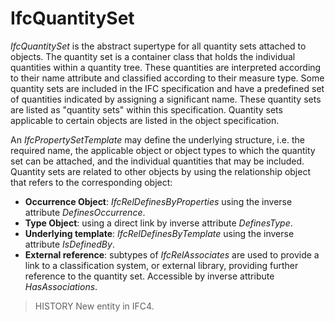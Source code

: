 # IfcQuantitySet

_IfcQuantitySet_ is the abstract supertype for all quantity sets attached to objects. The quantity set is a container class that holds the individual quantities within a quantity tree. These quantities are interpreted according to their name attribute and classified according to their measure type. Some quantity sets are included in the IFC specification and have a predefined set of quantities indicated by assigning a significant name. These quantity sets are listed as "quantity sets" within this specification. Quantity sets applicable to certain objects are listed in the object specification.
<!-- end of short definition -->

An _IfcPropertySetTemplate_ may define the underlying structure, i.e. the required name, the applicable object or object types to which the quantity set can be attached, and the individual quantities that may be included. Quantity sets are related to other objects by using the relationship object that refers to the corresponding object:

* **Occurrence Object**: _IfcRelDefinesByProperties_ using the inverse attribute _DefinesOccurrence_.
* **Type Object**: using a direct link by inverse attribute _DefinesType_.
* **Underlying template**: _IfcRelDefinesByTemplate_ using the inverse attribute _IsDefinedBy_.
* **External reference**: subtypes of _IfcRelAssociates_ are used to provide a link to a classification system, or external library, providing further reference to the quantity set. Accessible by inverse attribute _HasAssociations_.

> HISTORY New entity in IFC4.
